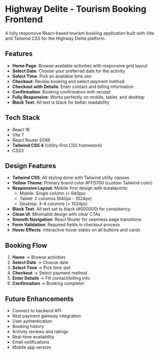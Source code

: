# Highway Delite - Tourism Booking Frontend

A fully responsive React-based tourism booking application built with Vite and Tailwind CSS for the Highway Delite platform.

## Features

- **Home Page**: Browse available activities with responsive grid layout
- **Select Date**: Choose your preferred date for the activity
- **Select Time**: Pick an available time slot
- **Checkout**: Review booking and select payment method
- **Checkout with Details**: Enter contact and billing information
- **Confirmation**: Booking confirmation with receipt
- **Fully Responsive**: Works perfectly on mobile, tablet, and desktop
- **Black Text**: All text is black for better readability

## Tech Stack

- React 18
- Vite 7
- React Router DOM
- **Tailwind CSS 4** (Utility-first CSS framework)
- CSS3

## Design Features

- **Tailwind CSS**: All styling done with Tailwind utility classes
- **Yellow Theme**: Primary brand color #FFD700 (custom Tailwind color)
- **Responsive Layout**: Mobile-first design with breakpoints
  - Mobile: Single column (< 640px)
  - Tablet: 2 columns (640px - 1024px)
  - Desktop: 3-4 columns (> 1024px)
- **Black Text**: All text set to black (#000000) for consistency
- **Clean UI**: Minimalist design with clear CTAs
- **Smooth Navigation**: React Router for seamless page transitions
- **Form Validation**: Required fields in checkout process
- **Hover Effects**: Interactive hover states on all buttons and cards

## Booking Flow

1. **Home** → Browse activities
2. **Select Date** → Choose date
3. **Select Time** → Pick time slot
4. **Checkout** → Select payment method
5. **Enter Details** → Fill contact/billing info
6. **Confirmation** → Booking complete!

## Future Enhancements

- Connect to backend API
- Real payment gateway integration
- User authentication
- Booking history
- Activity reviews and ratings
- Real-time availability
- Email notifications
- Mobile app version
